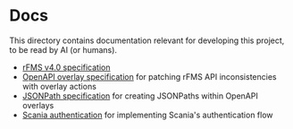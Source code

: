 # Docs

This directory contains documentation relevant for developing this project, to be read by AI (or humans).

- [rFMS v4.0 specification](./Technical_Specification_rFMS_vehicle_data_V4.0.0_17.09.2021.pdf)
- [OpenAPI overlay specification](./openapi-overlay.md) for patching rFMS API inconsistencies with overlay actions
- [JSONPath specification](./jsonpath.md) for creating JSONPaths within OpenAPI overlays
- [Scania authentication](./scania-auth.md) for implementing Scania's authentication flow
